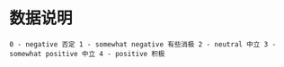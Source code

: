 # 数据说明
`
0 - negative 否定
1 - somewhat negative 有些消极
2 - neutral 中立
3 - somewhat positive 中立
4 - positive 积极
`
